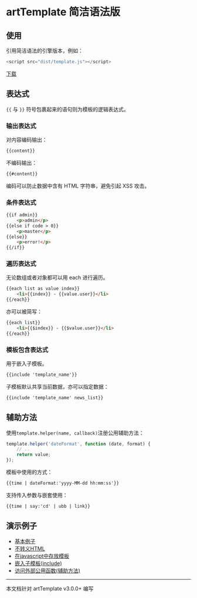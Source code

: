 # artTemplate 简洁语法版

## 使用

引用简洁语法的引擎版本，例如：
```js
<script src="dist/template.js"></script>
```   
 [下载](https://raw.github.com/visamz/art-template/master/dist/template.js)

## 表达式

`{{` 与 `}}` 符号包裹起来的语句则为模板的逻辑表达式。

### 输出表达式

对内容编码输出：
```html
{{content}}
```
不编码输出：
```html
{{#content}}
``` 
编码可以防止数据中含有 HTML 字符串，避免引起 XSS 攻击。

### 条件表达式
```html
{{if admin}}
    <p>admin</p>
{{else if code > 0}}
    <p>master</p>
{{else}}
    <p>error!</p>
{{/if}}
```
### 遍历表达式

无论数组或者对象都可以用 each 进行遍历。
```html
{{each list as value index}}
    <li>{{index}} - {{value.user}}</li>
{{/each}}
```
亦可以被简写：
```html
{{each list}}
    <li>{{$index}} - {{$value.user}}</li>
{{/each}}
```
### 模板包含表达式

用于嵌入子模板。
```html
{{include 'template_name'}}
```
子模板默认共享当前数据，亦可以指定数据：
```html
{{include 'template_name' news_list}}
```
## 辅助方法

使用`template.helper(name, callback)`注册公用辅助方法：

```js
template.helper('dateFormat', function (date, format) {
    // ..
    return value;
});
```

模板中使用的方式：
```html
{{time | dateFormat:'yyyy-MM-dd hh:mm:ss'}}
```
支持传入参数与嵌套使用：
```html
{{time | say:'cd' | ubb | link}}
```
##	演示例子

*	[基本例子](https://visamz.github.io/art-template/demo/basic.html)
*	[不转义HTML](https://visamz.github.io/art-template/demo/no-escape.html)
*	[在javascript中存放模板](https://visamz.github.io/art-template/demo/compile.html)
*	[嵌入子模板(include)](https://visamz.github.io/art-template/demo/include.html)
*	[访问外部公用函数(辅助方法)](https://visamz.github.io/art-template/demo/helper.html)

----------------------------------------------

本文档针对 artTemplate v3.0.0+ 编写